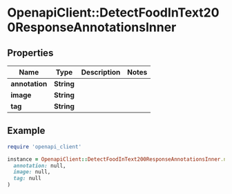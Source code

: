 # OpenapiClient::DetectFoodInText200ResponseAnnotationsInner

## Properties

| Name | Type | Description | Notes |
| ---- | ---- | ----------- | ----- |
| **annotation** | **String** |  |  |
| **image** | **String** |  |  |
| **tag** | **String** |  |  |

## Example

```ruby
require 'openapi_client'

instance = OpenapiClient::DetectFoodInText200ResponseAnnotationsInner.new(
  annotation: null,
  image: null,
  tag: null
)
```

